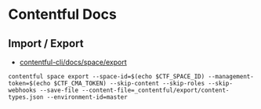 # Contentful Docs

## Import / Export


- [contentful-cli/docs/space/export](https://github.com/contentful/contentful-cli/tree/master/docs/space/export)


```shell
contentful space export --space-id=$(echo $CTF_SPACE_ID) --management-token=$(echo $CTF_CMA_TOKEN) --skip-content --skip-roles --skip-webhooks --save-file --content-file=_contentful/export/content-types.json --environment-id=master
```
